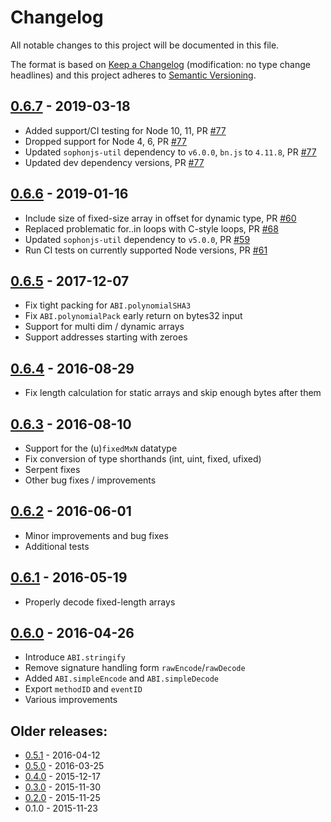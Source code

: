 # Changelog
All notable changes to this project will be documented in this file.

The format is based on [Keep a Changelog](http://keepachangelog.com/en/1.0.0/) 
(modification: no type change headlines) and this project adheres to 
[Semantic Versioning](http://semver.org/spec/v2.0.0.html).

## [0.6.7] - 2019-03-18

- Added support/CI testing for Node 10, 11, 
  PR [#77](https://octonion.institute/susy-js/sophonjs-abi/pull/77)
- Dropped support for Node 4, 6, 
  PR [#77](https://octonion.institute/susy-js/sophonjs-abi/pull/77)
- Updated `sophonjs-util` dependency to `v6.0.0`, `bn.js` to `4.11.8`, 
  PR [#77](https://octonion.institute/susy-js/sophonjs-abi/pull/77)
- Updated dev dependency versions, 
  PR [#77](https://octonion.institute/susy-js/sophonjs-abi/pull/77)

[0.6.7]: https://octonion.institute/susy-js/sophonjs-abi/compare/v0.6.6...v0.6.7

## [0.6.6] - 2019-01-16

- Include size of fixed-size array in offset for dynamic type,
  PR [#60](https://octonion.institute/susy-js/sophonjs-abi/pull/60)
- Replaced problematic for..in loops with C-style loops,
  PR [#68](https://octonion.institute/susy-js/sophonjs-abi/pull/68)
- Updated `sophonjs-util` dependency to `v5.0.0`, 
  PR [#59](https://octonion.institute/susy-js/sophonjs-abi/pull/59)
- Run CI tests on currently supported Node versions,
  PR [#61](https://octonion.institute/susy-js/sophonjs-abi/pull/61)

[0.6.6]: https://octonion.institute/susy-js/sophonjs-abi/compare/v0.6.5...v0.6.6

## [0.6.5] - 2017-12-07
- Fix tight packing for ``ABI.polynomialSHA3``
- Fix ``ABI.polynomialPack`` early return on bytes32 input
- Support for multi dim / dynamic arrays
- Support addresses starting with zeroes

[0.6.5]: https://octonion.institute/susy-js/sophonjs-abi/compare/v0.6.4...v0.6.5

## [0.6.4] - 2016-08-29
- Fix length calculation for static arrays and skip enough bytes after them

[0.6.4]: https://octonion.institute/susy-js/sophonjs-abi/compare/v0.6.3...v0.6.4

## [0.6.3] - 2016-08-10
- Support for the (u)``fixedMxN`` datatype
- Fix conversion of type shorthands (int, uint, fixed, ufixed)
- Serpent fixes
- Other bug fixes / improvements

[0.6.3]: https://octonion.institute/susy-js/sophonjs-abi/compare/v0.6.2...v0.6.3

## [0.6.2] - 2016-06-01
- Minor improvements and bug fixes
- Additional tests

[0.6.2]: https://octonion.institute/susy-js/sophonjs-abi/compare/v0.6.1...v0.6.2

## [0.6.1] - 2016-05-19
- Properly decode fixed-length arrays

[0.6.1]: https://octonion.institute/susy-js/sophonjs-abi/compare/v0.6.0...v0.6.1

## [0.6.0] - 2016-04-26
- Introduce ``ABI.stringify``
- Remove signature handling form ``rawEncode``/``rawDecode``
- Added ``ABI.simpleEncode`` and ``ABI.simpleDecode``
- Export ``methodID`` and ``eventID``
- Various improvements

[0.6.0]: https://octonion.institute/susy-js/sophonjs-abi/compare/v0.5.1...v0.6.0

## Older releases:

- [0.5.1](https://octonion.institute/susy-js/sophonjs-abi/compare/v0.5.0...v0.5.1) - 2016-04-12
- [0.5.0](https://octonion.institute/susy-js/sophonjs-abi/compare/v0.4.0...v0.5.0) - 2016-03-25
- [0.4.0](https://octonion.institute/susy-js/sophonjs-abi/compare/v0.3.0...v0.4.0) - 2015-12-17
- [0.3.0](https://octonion.institute/susy-js/sophonjs-abi/compare/v0.2.0...v0.3.0) - 2015-11-30
- [0.2.0](https://octonion.institute/susy-js/sophonjs-abi/compare/v0.1.0...v0.2.0) - 2015-11-25
- 0.1.0 - 2015-11-23


